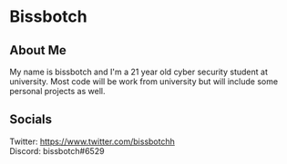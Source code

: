 # Bissbotch

## About Me
My name is bissbotch and I'm a 21 year old cyber security student at university. Most code will be work from university but will include some personal projects as well.

## Socials
Twitter: https://www.twitter.com/bissbotchh <br>
Discord: bissbotch#6529

<!--
**bissbotch/bissbotch** is a ✨ _special_ ✨ repository because its `README.md` (this file) appears on your GitHub profile.

Here are some ideas to get you started:

- 🔭 I’m currently working on ...
- 🌱 I’m currently learning ...
- 👯 I’m looking to collaborate on ...
- 🤔 I’m looking for help with ...
- 💬 Ask me about ...
- 📫 How to reach me: ...
- 😄 Pronouns: ...
- ⚡ Fun fact: ...
-->
